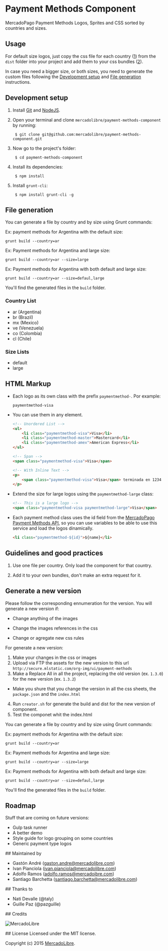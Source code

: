 Payment Methods Component
=====================================

MercadoPago Payment Methods Logos, Sprites and CSS sorted by countries and sizes.

## Usage

For default size logos, just copy the css file for each country ([1](#guidelines-and-good-practices)) from the `dist` folder into your project and add them to your css bundles ([2](#guidelines-and-good-practices)).

In case you need a bigger size, or both sizes, you need to generate the custom files following the [Development setup](#development-setup) and [File generation](#file-generation) instructions.

## Development setup

1. Install [Git](http://git-scm.com/) and [NodeJS](http://nodejs.org/).

2. Open your terminal and clone `mercadolibre/payment-methods-component` by running:

        $ git clone git@github.com:mercadolibre/payment-methods-component.git

3. Now go to the project's folder:

        $ cd payment-methods-component

4. Install its dependencies:

        $ npm install

5. Install `grunt-cli`:

        $ npm install grunt-cli -g

## File generation

You can generate a file by country and by size using Grunt commands:

Ex: payment methods for Argentina with the default size:

    grunt build --country=ar

Ex: Payment methods for Argentina and large size:

    grunt build --country=ar --size=large

Ex: Payment methods for Argentina with both default and large size:

    grunt build --country=ar --size=defaul,large


You'll find the generated files in the `build` folder.

### Country List

- ar (Argentina)
- br (Brazil)
- mx (Mexico)
- ve (Venezuela)
- co (Colombia)
- cl (Chile)

### Size Lists

- default
- large


## HTML Markup

- Each logo as its own class with the prefix `paymentmethod-`. Por example:

    ```
    paymentmethod-visa
    ```

- You can use them in any element.

    ```html
    <!-- Unordered List -->
    <ul>
        <li class="paymentmethod-visa">Visa</li>
        <li class="paymentmethod-master">Mastercard</li>
        <li class="paymentmethod-amex">American Express</li>
    </ul>
    ```

    ```html
    <!-- Span -->
    <span class="paymentmethod-visa">Visa</span>
    ```

    ```html
    <!-- With Inline Text -->
    <p>
        <span class="paymentmethod-visa">Visa</span> terminada en 1234
    </p>
    ```

- Extend the size for large logos using the `paymentmethod-large` class:

    ```html
    <!-- This is a large logo -->
    <span class="paymentmethod-visa paymentmethod-large">Visa</span>
    ```

- Each payment method class uses the id field from the [MercadoPago Payment Methods API](https://api.mercadolibre.com/sites/MLA/payment_methods), so you can use variables to be able to use this service and load the logos dinamically.

     ```html
    <li class="paymentmethod-${id}">${name}</li>
    ```

## Guidelines and good practices

1. Use one file per country. Only load the component for that country.

2. Add it to your own bundles, don't make an extra request for it.

## Generate a new version

Please follow the corresponding ennumeration for the version. You will generate a new version if:

- Change anything of the images

- Change the images references in the css

- Change or agregate new css rules

For generate a new version:

1. Make your changes in the css or images
2. Upload via FTP the assets for the new version to this url `http://secure.mlstatic.com/org-img/ui/payment-methods`
3. Make a Replace All in all the project, replacing the old version (ex. `1.3.0`) for the new version (ex. `1.3.2`)
  - Make you shure that you change the version in all the css sheets, the `package.json` and the `index.html`
4. Run `creator.sh` for generate the build and dist for the new version of component.
5. Test the componet whit the index.html

You can generate a file by country and by size using Grunt commands:

Ex: payment methods for Argentina with the default size:

    grunt build --country=ar

Ex: Payment methods for Argentina and large size:

    grunt build --country=ar --size=large

Ex: Payment methods for Argentina with both default and large size:

    grunt build --country=ar --size=defaul,large


You'll find the generated files in the `build` folder.

## Roadmap

Stuff that are coming on future versions:

- Gulp task runner
- A better demo
- Style guide for logo grouping on some countries
- Generic payment type logos

## Maintained by

- Gastón André (gaston.andre@mercadolibre.com)
- Ivan Pianciola (ivan.pianciola@mercadolibre.com)
- Adolfo Ramos (adolfo.ramos@mercadoibre.com)
- Santiago Barchetta (santiago.barchetta@mercadolibre.com)

## Thanks to

- Nati Devalle (@taly)
- Guille Paz (@pazguille)

## Credits

![MercadoLibre](http://secure.mlstatic.com/org-img/chico/img/logo-mercadolibre-new.png)

## License
Licensed under the MIT license.

Copyright (c) 2015 [MercadoLibre](http://github.com/mercadolibre).
